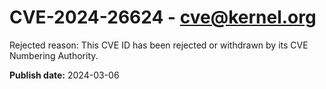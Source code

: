 # CVE-2024-26624 - cve@kernel.org

Rejected reason: This CVE ID has been rejected or withdrawn by its CVE Numbering Authority.

**Publish date:** 2024-03-06
